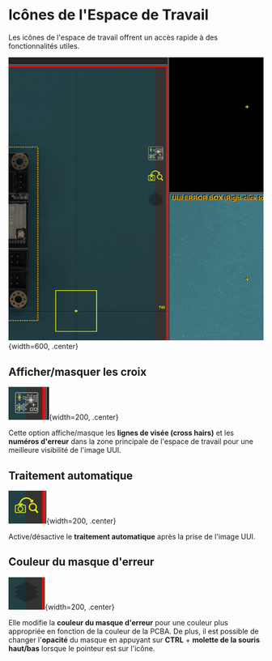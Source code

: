 # Icônes de l'Espace de Travail

Les icônes de l'espace de travail offrent un accès rapide à des fonctionnalités utiles.

![Icônes de l'Espace de Travail](../assets/v7/workspace-icons.png){width=600, .center}

## Afficher/masquer les croix

![Icône de Croix](../assets/v7/workspace-icons-1.png){width=200, .center}

Cette option affiche/masque les **lignes de visée (cross hairs)** et les **numéros d'erreur** dans la zone principale de l'espace de travail pour une meilleure visibilité de l'image UUI.

## Traitement automatique

![Icône de Traitement Automatique](../assets/v7/workspace-icons-2.png){width=200, .center}

Active/désactive le **traitement automatique** après la prise de l'image UUI.


## Couleur du masque d'erreur

![Icône de Couleur de Masque](../assets/v7/workspace-icons-3.png){width=200, .center}

Elle modifie la **couleur du masque d'erreur** pour une couleur plus appropriée en fonction de la couleur de la PCBA. De plus, il est possible de changer l'**opacité** du masque en appuyant sur **CTRL** + **molette de la souris haut/bas** lorsque le pointeur est sur l'icône.